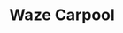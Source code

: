 ---
title: Waze Carpool
featured: true
url: 'https://www.waze.com/carpool'
categories:
  - 0a32cb28-6330-4881-8671-824476ed5859
tags:
  - carpool
  - commute
description: 'Choose to drive or ride, and match with people based on route and time of day.'
image: null
blueprint: action

---